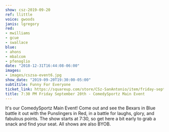 ```yaml
---
show: csz-2019-09-20
ref: llittle
voice: gwoods
janis: lgregory
red:
- mwilliams
- gcue
- swallace
blue:
- ahons
- mbalcom
- pfenoglio
date: "2018-12-31T16:44:08-06:00"
images:
- images/cszsa-event6.jpg
show_date: "2019-09-20T19:30:00-05:00"
subtitile: Funny For Everyone
ticket_link: https://squareup.com/store/CSz-SanAntonio/item/friday-sept-th-pm-comedysportz-main-event-1
title: 7:30 PM Friday September 20th - ComedySportz Main Event
---
```


It's our ComedySportz Main Event! Come out and see the Bexars in Blue battle it out with the Punslingers in Red, in a battle for laughs, glory, and fabulous points. The show starts at 7:30, so get here a bit early to grab a snack and find your seat. All shows are also BYOB.

